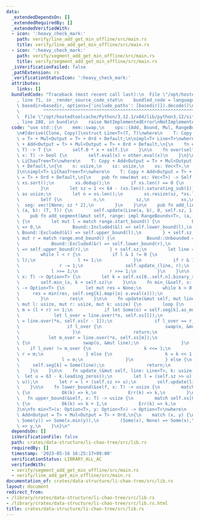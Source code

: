 ```yaml
---
data:
  _extendedDependsOn: []
  _extendedRequiredBy: []
  _extendedVerifiedWith:
  - icon: ':heavy_check_mark:'
    path: verify/line_add_get_min_offline/src/main.rs
    title: verify/line_add_get_min_offline/src/main.rs
  - icon: ':heavy_check_mark:'
    path: verify/segment_add_get_min_offline/src/main.rs
    title: verify/segment_add_get_min_offline/src/main.rs
  _isVerificationFailed: false
  _pathExtension: rs
  _verificationStatusIcon: ':heavy_check_mark:'
  attributes:
    links: []
  bundledCode: "Traceback (most recent call last):\n  File \"/opt/hostedtoolcache/Python/3.12.1/x64/lib/python3.12/site-packages/onlinejudge_verify/documentation/build.py\"\
    , line 71, in _render_source_code_stat\n    bundled_code = language.bundle(stat.path,\
    \ basedir=basedir, options={'include_paths': [basedir]}).decode()\n          \
    \         ^^^^^^^^^^^^^^^^^^^^^^^^^^^^^^^^^^^^^^^^^^^^^^^^^^^^^^^^^^^^^^^^^^^^^^^^^^^^^^^^^\n\
    \  File \"/opt/hostedtoolcache/Python/3.12.1/x64/lib/python3.12/site-packages/onlinejudge_verify/languages/rust.py\"\
    , line 288, in bundle\n    raise NotImplementedError\nNotImplementedError\n"
  code: "use std::{\n    mem::swap,\n    ops::{Add, Bound, Mul, RangeBounds},\n};\n\
    \n#[derive(Clone, Copy)]\nstruct Line<T>(T, T)\nwhere\n    T: Copy + Add<Output\
    \ = T> + Mul<Output = T> + Ord + Default;\n\nimpl<T> Line<T>\nwhere\n    T: Copy\
    \ + Add<Output = T> + Mul<Output = T> + Ord + Default,\n{\n    fn eval(self, x:\
    \ T) -> T {\n        self.0 * x + self.1\n    }\n\n    fn over(self, other: Self,\
    \ x: T) -> bool {\n        self.eval(x) < other.eval(x)\n    }\n}\n\npub struct\
    \ LiChaoTree<T>\nwhere\n    T: Copy + Add<Output = T> + Mul<Output = T> + Ord\
    \ + Default,\n{\n    n: usize,\n    sz: usize,\n    xs: Vec<T>,\n    seg: Vec<Option<Line<T>>>,\n\
    }\n\nimpl<T> LiChaoTree<T>\nwhere\n    T: Copy + Add<Output = T> + Mul<Output\
    \ = T> + Ord + Default,\n{\n    pub fn new(mut xs: Vec<T>) -> Self {\n       \
    \ xs.sort();\n        xs.dedup();\n        if xs.len() == 0 {\n            xs.push(Default::default());\n\
    \        }\n        let sz = 1 << 64 - (xs.len().saturating_sub(1)).leading_zeros()\
    \ as usize;\n        let n = xs.len();\n        xs.resize(sz, *xs.last().unwrap());\n\
    \        Self {\n            n,\n            sz,\n            xs,\n          \
    \  seg: vec![None; sz * 2],\n        }\n    }\n\n    pub fn add_line(&mut self,\
    \ (a, b): (T, T)) {\n        self.update(Line(a, b), 0, self.sz, 1);\n    }\n\n\
    \    pub fn add_segment(&mut self, range: impl RangeBounds<T>, (a, b): (T, T))\
    \ {\n        let mut l = match range.start_bound() {\n            Bound::Unbounded\
    \ => 0,\n            Bound::Included(&l) => self.lower_bound(l),\n           \
    \ Bound::Excluded(&l) => self.upper_bound(l),\n        } + self.sz;\n        let\
    \ mut r = match range.end_bound() {\n            Bound::Unbounded => self.n,\n\
    \            Bound::Excluded(&r) => self.lower_bound(r),\n            Bound::Included(&r)\
    \ => self.upper_bound(r),\n        } + self.sz;\n        let line = Line(a, b);\n\
    \        while l < r {\n            if l & 1 != 0 {\n                self.update_(line,\
    \ l);\n                l += 1;\n            }\n            if r & 1 != 0 {\n \
    \               r -= 1;\n                self.update_(line, r);\n            }\n\
    \            l >>= 1;\n            r >>= 1;\n        }\n    }\n\n    pub fn min(&self,\
    \ x: T) -> Option<T> {\n        let k = self.xs[0..self.n].binary_search(&x).unwrap();\n\
    \        self.min_(x, k + self.sz)\n    }\n\n    fn min_(&self, x: T, mut k: usize)\
    \ -> Option<T> {\n        let mut res = None;\n        while k > 0 {\n       \
    \     res = min(res, self.seg[k].map(|o| o.eval(x)));\n            k >>= 1;\n\
    \        }\n        res\n    }\n\n    fn update(&mut self, mut line: Line<T>,\
    \ mut l: usize, mut r: usize, mut k: usize) {\n        loop {\n            let\
    \ m = (l + r) >> 1;\n            if let Some(o) = self.seg[k].as_mut() {\n   \
    \             let l_over = line.over(*o, self.xs[l]);\n                let r_over\
    \ = line.over(*o, self.xs[r - 1]);\n                if l_over == r_over {\n  \
    \                  if l_over {\n                        swap(o, &mut line);\n\
    \                    }\n                    return;\n                }\n     \
    \           let m_over = line.over(*o, self.xs[m]);\n                if m_over\
    \ {\n                    swap(o, &mut line);\n                }\n            \
    \    if l_over != m_over {\n                    k <<= 1;\n                   \
    \ r = m;\n                } else {\n                    k = k << 1 | 1;\n    \
    \                l = m;\n                }\n            } else {\n           \
    \     self.seg[k] = Some(line);\n                return;\n            }\n    \
    \    }\n    }\n\n    fn update_(&mut self, line: Line<T>, k: usize) {\n      \
    \  let u = 63 - k.leading_zeros();\n        let l = (self.sz >> u) * (k - (1 <<\
    \ u));\n        let r = l + (self.sz >> u);\n        self.update(line, l, r, k);\n\
    \    }\n\n    fn lower_bound(&self, x: T) -> usize {\n        match self.xs[0..self.n].binary_search(&x)\
    \ {\n            Ok(k) => k,\n            Err(k) => k,\n        }\n    }\n\n \
    \   fn upper_bound(&self, x: T) -> usize {\n        match self.xs[0..self.n].binary_search(&x)\
    \ {\n            Ok(k) => k + 1,\n            Err(k) => k,\n        }\n    }\n\
    }\n\nfn min<T>(x: Option<T>, y: Option<T>) -> Option<T>\nwhere\n    T: Copy +\
    \ Add<Output = T> + Mul<Output = T> + Ord,\n{\n    match (x, y) {\n        (Some(x),\
    \ Some(y)) => Some(x.min(y)),\n        (Some(x), None) => Some(x),\n        _\
    \ => y,\n    }\n}\n"
  dependsOn: []
  isVerificationFile: false
  path: crates/data-structure/li-chao-tree/src/lib.rs
  requiredBy: []
  timestamp: '2023-05-16 16:25:17+09:00'
  verificationStatus: LIBRARY_ALL_AC
  verifiedWith:
  - verify/segment_add_get_min_offline/src/main.rs
  - verify/line_add_get_min_offline/src/main.rs
documentation_of: crates/data-structure/li-chao-tree/src/lib.rs
layout: document
redirect_from:
- /library/crates/data-structure/li-chao-tree/src/lib.rs
- /library/crates/data-structure/li-chao-tree/src/lib.rs.html
title: crates/data-structure/li-chao-tree/src/lib.rs
---
```

